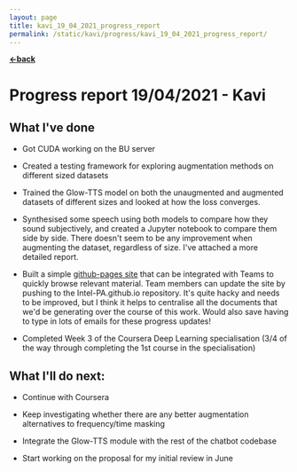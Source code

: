 ```yaml
---
layout: page
title: kavi_19_04_2021_progress_report
permalink: /static/kavi/progress/kavi_19_04_2021_progress_report/
---
```


[**<-back**](/static/kavi/progress)  

# Progress report 19/04/2021 - Kavi

## What I've done

- Got CUDA working on the BU server 

- Created a testing framework for exploring augmentation methods on different sized datasets 

- Trained the Glow-TTS model on both the unaugmented and augmented datasets of different sizes and looked at how the loss converges. 

- Synthesised some speech using both models to compare how they sound subjectively, and created a Jupyter notebook to compare them side by side. There doesn't seem to be any improvement when augmenting the dataset, regardless of size. I've attached a more detailed report.

- Built a simple [github-pages site](https://intel-pa.github.io/) that can be integrated with Teams to quickly browse relevant material. Team members can update the site by pushing to the Intel-PA.github.io repository. It's quite hacky and needs to be improved, but I think it helps to centralise all the documents that we'd be generating over the course of this work. Would also save having to type in lots of emails for these progress updates!

- Completed Week 3 of the Coursera Deep Learning specialisation (3/4 of the way through completing the 1st course in the specialisation)


## What I'll do next:

- Continue with Coursera

- Keep investigating whether there are any better augmentation alternatives to frequency/time masking

- Integrate the Glow-TTS module with the rest of the chatbot codebase

- Start working on the proposal for my initial review in June


